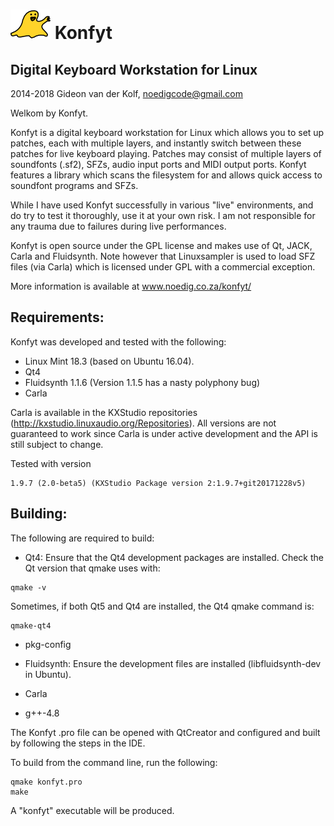![Konfyt Logo](icons/konfytReadmeLogo.png)
Konfyt
======
Digital Keyboard Workstation for Linux
--------------------------------------

2014-2018 Gideon van der Kolf, noedigcode@gmail.com

Welkom by Konfyt.

Konfyt is a digital keyboard workstation for Linux which allows you to set up
patches, each with multiple layers, and instantly switch between these patches
for live keyboard playing. Patches may consist of multiple layers of soundfonts
(.sf2), SFZs, audio input ports and MIDI output ports. Konfyt features a library
which scans the filesystem for and allows quick access to soundfont programs and
SFZs.

While I have used Konfyt successfully in various "live" environments, and do try
to test it thoroughly, use it at your own risk. I am not responsible for any trauma
due to failures during live performances.

Konfyt is open source under the GPL license and makes use of Qt, JACK, Carla and
Fluidsynth. Note however that Linuxsampler is used to load SFZ files (via Carla)
which is licensed under GPL with a commercial exception.

More information is available at www.noedig.co.za/konfyt/


Requirements:
-------------
Konfyt was developed and tested with the following:
* Linux Mint 18.3 (based on Ubuntu 16.04).
* Qt4
* Fluidsynth 1.1.6 (Version 1.1.5 has a nasty polyphony bug)
* Carla

Carla is available in the KXStudio repositories (http://kxstudio.linuxaudio.org/Repositories).
All versions are not guaranteed to work since Carla is under active development and the API is still subject to change.

Tested with version
```
1.9.7 (2.0-beta5) (KXStudio Package version 2:1.9.7+git20171228v5)
```


Building:
---------
The following are required to build:

* Qt4: Ensure that the Qt4 development packages are installed.
Check the Qt version that qmake uses with:
```
qmake -v
```

Sometimes, if both Qt5 and Qt4 are installed, the Qt4 qmake command is:
```
qmake-qt4
```

* pkg-config

* Fluidsynth: Ensure the development files are installed (libfluidsynth-dev in Ubuntu).

* Carla

* g++-4.8


The Konfyt .pro file can be opened with QtCreator and configured and built by following
the steps in the IDE.

To build from the command line, run the following:
```
qmake konfyt.pro
make
```

A "konfyt" executable will be produced.



